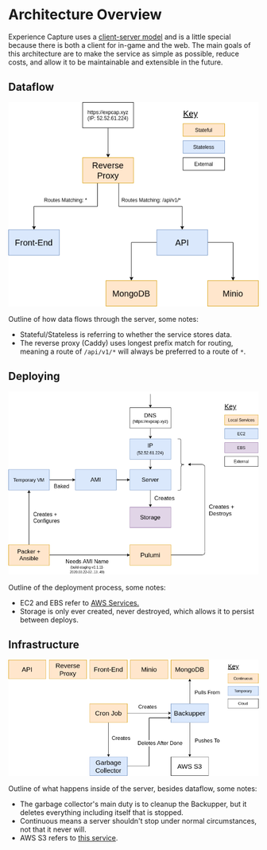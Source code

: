 # Architecture Overview 

Experience Capture uses a [client-server model](https://en.wikipedia.org/wiki/Client%E2%80%93server_model) and is a little special because there is both a client for in-game and the web. The main goals of this architecture are to make the service as simple as possible, reduce costs, and allow it to be maintainable and extensible in the future.

## Dataflow

![Dataflow diagram](images/data_flow.png)

Outline of how data flows through the server, some notes:
- Stateful/Stateless is referring to whether the service stores data.
- The reverse proxy (Caddy) uses longest prefix match for routing, meaning a route of `/api/v1/*` will always be preferred to a route of `*`.

## Deploying

![Deploying diagram](images/deploying.png)

Outline of the deployment process, some notes:
- EC2 and EBS refer to [AWS Services.](https://aws.amazon.com/)
- Storage is only ever created, never destroyed, which allows it to persist between deploys.

## Infrastructure


![Infrastructure diagram](images/infrastructure.png)

Outline of what happens inside of the server, besides dataflow, some notes:
- The garbage collector's main duty is to cleanup the Backupper, but it deletes everything including itself that is stopped.
- Continuous means a server shouldn't stop under normal circumstances, not that it never will.
- AWS S3 refers to [this service](https://aws.amazon.com/s3/).